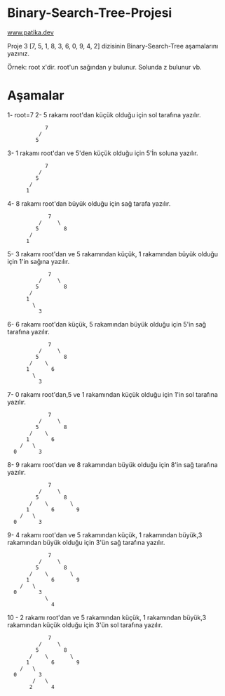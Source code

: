 # Binary-Search-Tree-Projesi
www.patika.dev


Proje 3
[7, 5, 1, 8, 3, 6, 0, 9, 4, 2] dizisinin Binary-Search-Tree aşamalarını yazınız.

Örnek: root x'dir. root'un sağından y bulunur. Solunda z bulunur vb.

# Aşamalar

1- root=7
2- 5 rakamı root'dan küçük olduğu için sol tarafına yazılır.
          
                7
              /
             5
3-  1 rakamı root'dan ve 5'den küçük olduğu için 5'İn soluna yazılır.

                7
              /
             5
           /
          1
          
 4- 8 rakamı root'dan büyük olduğu için sağ tarafa yazılır.
 
                 7
              /     \
             5        8
           /
          1
          
 5- 3 rakamı root'dan ve 5 rakamından küçük, 1 rakamından büyük olduğu için 1'in sağına yazılır.
 
                 7
              /     \
             5        8
           /
          1
            \
              3

6- 6 rakamı root'dan küçük, 5 rakamından büyük olduğu için 5'in sağ tarafına yazılır.

                 7
              /     \
             5        8
           /    \
          1       6
            \
              3

7- 0 rakamı root'dan,5 ve 1 rakamından küçük olduğu için 1'in sol tarafına yazılır.
          
                 7
              /     \
             5        8
           /    \
          1       6
        /   \
      0       3          
          
          
8- 9 rakamı root'dan ve 8 rakamından büyük olduğu için 8'in sağ tarafına yazılır.          
          
                 7
              /     \
             5        8
           /    \       \
          1       6       9
        /   \
      0       3             
          
          
9- 4 rakamı root'dan ve 5 rakamından küçük, 1 rakamından büyük,3 rakamından büyük olduğu için 3'ün sağ tarafına yazılır.             
          
                 7
              /     \
             5        8
           /    \       \
          1       6       9
        /   \
      0       3 
                \
                  4
          
 10 - 2 rakamı root'dan ve 5 rakamından küçük, 1 rakamından büyük,3 rakamından küçük olduğu için 3'ün sol tarafına yazılır.       
          
          
                 7
              /     \
             5        8
           /    \       \
          1       6       9
        /   \
      0       3 
            /   \
           2      4         
          
          
          
          
          
          
          
          
          
          
          
          
          
